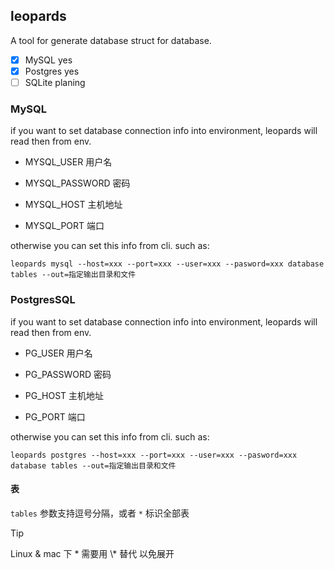 ## leopards

A tool for generate database struct for database.

+ [x] MySQL      yes
+ [x] Postgres   yes
+ [ ] SQLite     planing

### MySQL

if you want to set database connection info into environment, leopards will read then from env.

+ MYSQL_USER
  用户名

+ MYSQL_PASSWORD
  密码

+ MYSQL_HOST
  主机地址

+ MYSQL_PORT
  端口


otherwise you can set this info from cli. such as:

```shell
leopards mysql --host=xxx --port=xxx --user=xxx --pasword=xxx database tables --out=指定输出目录和文件
```


### PostgresSQL

if you want to set database connection info into environment, leopards will read then from env.

+ PG_USER
  用户名

+ PG_PASSWORD
  密码

+ PG_HOST
  主机地址

+ PG_PORT
  端口


otherwise you can set this info from cli. such as:

```shell
leopards postgres --host=xxx --port=xxx --user=xxx --pasword=xxx database tables --out=指定输出目录和文件
```

#### 表

`tables` 参数支持逗号分隔，或者 `*` 标识全部表


> [!TIP]
> Linux & mac 下 * 需要用 \\* 替代 以免展开